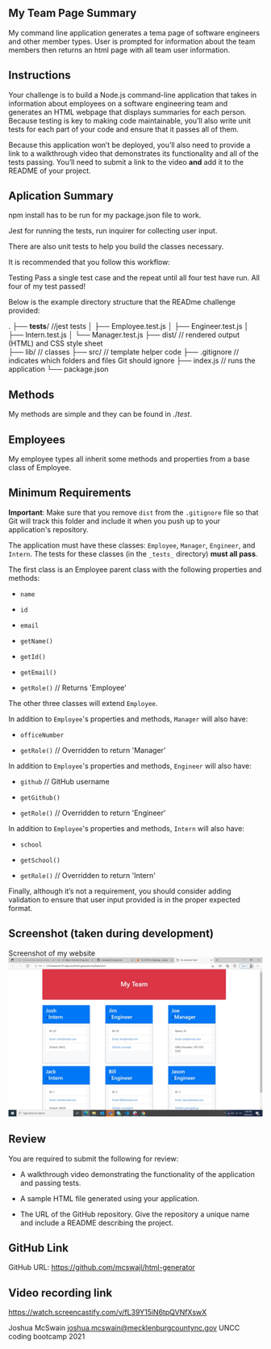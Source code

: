 ## My Team Page Summary
My command line application generates a tema page of software engineers and other member types. User is prompted for information about the team members then returns an html page with all team user information.

## Instructions
Your challenge is to build a Node.js command-line application that takes in information about employees on a software engineering team and generates an HTML webpage that displays summaries for each person. Because testing is key to making code maintainable, you’ll also write unit tests for each part of your code and ensure that it passes all of them.

Because this application won’t be deployed, you’ll also need to provide a link to a walkthrough video that demonstrates its functionality and all of the tests passing. You’ll need to submit a link to the video **and** add it to the README of your project.

## Aplication Summary 

npm install has to be run for my package.json file to work.

Jest for running the tests, run inquirer for collecting user input.

There are also unit tests to help you build the classes necessary.

It is recommended that you follow this workflow:

Testing
Pass a single test case and the repeat until all four test have run.
All four of my test passed!

Below is the example directory structure that the READme challenge provided:

.
├── __tests__/             //jest tests
│   ├── Employee.test.js
│   ├── Engineer.test.js
│   ├── Intern.test.js
│   └── Manager.test.js
├── dist/                  // rendered output (HTML) and CSS style sheet      
├── lib/                   // classes
├── src/                   // template helper code 
├── .gitignore             // indicates which folders and files Git should ignore
├── index.js               // runs the application
└── package.json           


## Methods
My methods are simple and they can be found in ./_test_.

## Employees
My employee types all inherit some methods and properties from a base class of Employee.

## Minimum Requirements
**Important**: Make sure that you remove `dist` from the `.gitignore` file so that Git will track this folder and include it when you push up to your application's repository.

The application must have these classes: `Employee`, `Manager`, `Engineer`, and `Intern`. The tests for these classes (in the `_tests_` directory) **must all pass**.

The first class is an Employee parent class with the following properties and methods:

* `name`

* `id`

* `email`

* `getName()`

* `getId()`

* `getEmail()`

* `getRole()`   // Returns 'Employee'

The other three classes will extend `Employee`.

In addition to `Employee`'s properties and methods, `Manager` will also have:

* `officeNumber`

* `getRole()`   // Overridden to return 'Manager'

In addition to `Employee`'s properties and methods, `Engineer` will also have:

* `github`  // GitHub username

* `getGithub()`

* `getRole()`   // Overridden to return 'Engineer'

In addition to `Employee`'s properties and methods, `Intern` will also have:

* `school`

* `getSchool()`

* `getRole()`   // Overridden to return 'Intern'

Finally, although it’s not a requirement, you should consider adding validation to ensure that user input provided is in the proper expected format.

## Screenshot (taken during development)
Screenshot of my website
![Screenshot](./src/images/screenshot2.jpg)

## Review

You are required to submit the following for review:

* A walkthrough video demonstrating the functionality of the application and passing tests.

* A sample HTML file generated using your application.

* The URL of the GitHub repository. Give the repository a unique name and include a README describing the project.

## GitHub Link
GitHub URL:  https://github.com/mcswajl/html-generator

## Video recording link
https://watch.screencastify.com/v/fL39Y15iN6tpQVNfXswX

Joshua McSwain
joshua.mcswain@mecklenburgcountync.gov
UNCC coding bootcamp 2021